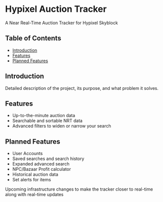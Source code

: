 # Hypixel Auction Tracker

A Near Real-Time Auction Tracker for Hypixel Skyblock

## Table of Contents

- [Introduction](#introduction)
- [Features](#features)
- [Planned Features](#features)

## Introduction

Detailed description of the project, its purpose, and what problem it solves.

## Features

- Up-to-the-minute auction data
- Searchable and sortable NRT data
- Advanced filters to widen or narrow your search

## Planned Features

- User Accounts
- Saved searches and search history
- Expanded advanced search
- NPC/Bazaar Profit calculator
- Historical auction data
- Set alerts for items

Upcoming infrastructure changes to make the tracker closer to real-time along with real-time updates